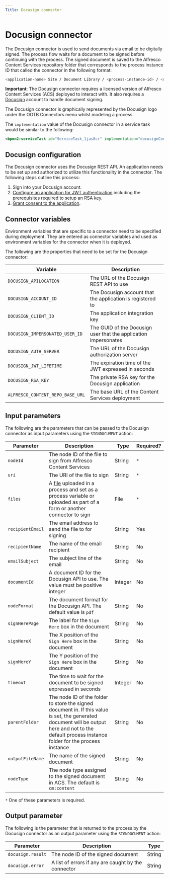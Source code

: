 ```yaml
---
Title: Docusign connector
---
```


# Docusign connector
The Docusign connector is used to send documents via email to be digitally signed. The process flow waits for a document to be signed before continuing with the process. The signed document
is saved to the Alfresco Content Services repository folder that corresponds to the process instance ID that called the connector in the following format:

```bash
<application-name> Site / Document Library / <process-instance-id> / <service-task-id> / <signed-document>
``` 

**Important**: The Docusign connector requires a licensed version of Alfresco Content Services (ACS) deployed to interact with. It also requires a [Docusign](https://www.docusign.com/) account to handle document signing. 

The Docusign connector is graphically represented by the Docusign logo under the OOTB Connectors menu whilst modeling a process.

The `implementation` value of the Docusign connector in a service task would be similar to the following:

```xml
<bpmn2:serviceTask id="ServiceTask_1jas8cr" implementation="docusignConnector.SIGNDOCUMENT" />
```

## Docusign configuration
The Docusign connector uses the Docusign REST API. An application needs to be set up and authorized to utilize this functionality in the connector. The following steps outline this process:

1. Sign into your Docusign account. 
2. [Configure an application for JWT authentication](https://developers.docusign.com/esign-rest-api/guides/authentication/oauth2-jsonwebtoken) including the prerequisites required to setup an RSA key. 
3. [Grant consent to the application](https://developers.docusign.com/esign-rest-api/guides/authentication/obtaining-consent). 

## Connector variables
Environment variables that are specific to a connector need to be specified during deployment. They are entered as connector variables and used as environment variables for the connector when it is deployed. 

The following are the properties that need to be set for the Docusign connector: 

| Variable | Description | 
| -------- | ----------- | 
| `DOCUSIGN_APILOCATION` | The URL of the Docusign REST API to use | 
| `DOCUSIGN_ACCOUNT_ID` | The Docusign account that the application is registered to | 
| `DOCUSIGN_CLIENT_ID` | The application integration key | 
| `DOCUSIGN_IMPERSONATED_USER_ID` | The GUID of the Docusign user that the application impersonates  | 
| `DOCUSIGN_AUTH_SERVER` | The URL of the Docusign authorization server | 
| `DOCUSIGN_JWT_LIFETIME` | The expiration time of the JWT expressed in seconds | 
| `DOCUSIGN_RSA_KEY` | The private RSA key for the Docusign application | 
| `ALFRESCO_CONTENT_REPO_BASE_URL` | The base URL of the Content Services deployment |

## Input parameters 
The following are the parameters that can be passed to the Docusign connector as input parameters using the `SIGNDOCUMENT` action:

| Parameter | Description | Type | Required? |
| --------  | ----------- | ---- | --------- |
| `nodeId` | The node ID of the file to sign from Alfresco Content Services | String | `*` |
| `uri` | The URI of the file to sign | String | `*` |
| `files` | A [file](../../modeling/files.md) uploaded in a process and set as a process variable or uploaded as part of a form or another connector to sign | File | `*` |
| `recipientEmail` | The email address to send the file to for signing | String | Yes |
| `recipientName` | The name of the email recipient | String | No |
| `emailSubject` | The subject line of the email | String | No | 
| `documentId` | A document ID for the Docusign API to use. The value must be positive integer | Integer | No | 
| `nodeFormat` | The document format for the Docusign API. The default value is `pdf` | String | No |
| `signHerePage` | The label for the `Sign Here` box in the document | String | No | 
| `signHereX` | The X position of the `Sign Here` box in the document | String | No |
| `signHereY` | The Y position of the `Sign Here` box in the document | String | No | 
| `timeout` | The time to wait for the document to be signed expressed in seconds | Integer | No | 
| `parentFolder` | The node ID of the folder to store the signed document in. If this value is set, the generated document will be output here and not to the default process instance folder for the process instance | String | No |
| `outputFileName` | The name of the signed document | String | No |
| `nodeType` | The node type assigned to the signed document in ACS. The default is `cm:content` | String | No |

`*` One of these parameters is required.   

## Output parameter
The following is the parameter that is returned to the process by the Docusign connector as an output parameter using the `SIGNDOCUMENT` action:

| Parameter | Description | Type |
| --------  | ----------- | ---- |
| `docusign.result` | The node ID of the signed document | String | 
| `docusign.error` | A list of errors if any are caught by the connector | String |
